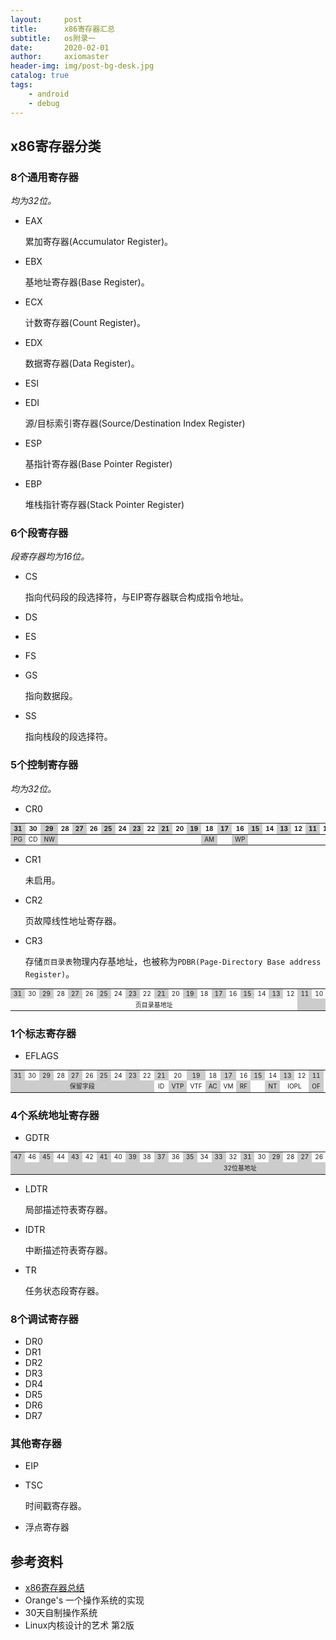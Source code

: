 ```yaml
---
layout:     post
title:      x86寄存器汇总
subtitle:   os附录一
date:       2020-02-01
author:     axiomaster
header-img: img/post-bg-desk.jpg
catalog: true
tags:
    - android
    - debug
---
```


## x86寄存器分类

### 8个通用寄存器

*均为32位。*

- EAX

    累加寄存器(Accumulator Register)。

- EBX

    基地址寄存器(Base Register)。

- ECX

    计数寄存器(Count Register)。

- EDX

    数据寄存器(Data Register)。

- ESI
- EDI

    源/目标索引寄存器(Source/Destination Index Register)

- ESP

    基指针寄存器(Base Pointer Register)

- EBP

    堆栈指针寄存器(Stack Pointer Register)

### 6个段寄存器

*段寄存器均为16位。*

- CS

    指向代码段的段选择符，与EIP寄存器联合构成指令地址。

- DS
- ES
- FS
- GS

    指向数据段。

- SS

    指向栈段的段选择符。

### 5个控制寄存器

*均为32位。*

- CR0

<table style="font-size:10px;text-align:center">
<thead>
<tr>
<th style="background-color:#ccc">31</th><th>30</th>
<th style="background-color:#ccc">29</th><th>28</th>
<th style="background-color:#ccc">27</th><th>26</th>
<th style="background-color:#ccc">25</th><th>24</th>
<th style="background-color:#ccc">23</th><th>22</th>
<th style="background-color:#ccc">21</th><th>20</th>
<th style="background-color:#ccc">19</th><th>18</th>
<th style="background-color:#ccc">17</th><th>16</th>
<th style="background-color:#ccc">15</th><th>14</th>
<th style="background-color:#ccc">13</th><th>12</th>
<th style="background-color:#ccc">11</th><th>10</th>
<th style="background-color:#ccc">9</th><th>8</th>
<th style="background-color:#ccc">7</th><th>6</th>
<th style="background-color:#ccc">5</th><th>4</th>
<th style="background-color:#ccc">3</th><th>2</th>
<th style="background-color:#ccc">1</th><th>0</th>
</tr>
</thead>
<tr>
<td style="background-color:#ccc">PG</td>
<td>CD</td>
<td style="background-color:#ccc">NW</td>
<td colspan="10"></td>
<td style="background-color:#ccc">AM</td>
<td></td>
<td style="background-color:#ccc">WP</td>
<td colspan="10"></td>
<td style="background-color:#ccc">NE</td>
<td>ET</td>
<td style="background-color:#ccc">TS</td>
<td>EM</td>
<td style="background-color:#ccc">MP</td>
<td>PE</td>
</tr>
</table>

- CR1

    未启用。

- CR2

    页故障线性地址寄存器。

- CR3

    存储```页目录表```物理内存基地址，也被称为```PDBR(Page-Directory Base address Register)```。

<table style="font-size:10px;text-align:center">
<tr>
<td style="background-color:#ccc">31</td><td>30</td>
<td style="background-color:#ccc">29</td><td>28</td>
<td style="background-color:#ccc">27</td><td>26</td>
<td style="background-color:#ccc">25</td><td>24</td>
<td style="background-color:#ccc">23</td><td>22</td>
<td style="background-color:#ccc">21</td><td>20</td>
<td style="background-color:#ccc">19</td><td>18</td>
<td style="background-color:#ccc">17</td><td>16</td>
<td style="background-color:#ccc">15</td><td>14</td>
<td style="background-color:#ccc">13</td><td>12</td>
<td style="background-color:#ccc">11</td><td>10</td>
<td style="background-color:#ccc">9</td><td>8</td>
<td style="background-color:#ccc">7</td><td>6</td>
<td style="background-color:#ccc">5</td><td>4</td>
<td style="background-color:#ccc">3</td><td>2</td>
<td style="background-color:#ccc">1</td><td>0</td>
</tr>
<tr>
<td colspan="20">页目录基地址</td>
<td colspan="7" style="background-color:#ccc"></td>
<td>PCD</td>
<td style="background-color:#ccc">PWT</td>
<td colspan="3"></td>
</tr>
</table>

### 1个标志寄存器

- EFLAGS

<table style="font-size:10px;text-align:center">
<tr>
<td style="background-color:#ccc">31</td><td>30</td>
<td style="background-color:#ccc">29</td><td>28</td>
<td style="background-color:#ccc">27</td><td>26</td>
<td style="background-color:#ccc">25</td><td>24</td>
<td style="background-color:#ccc">23</td><td>22</td>
<td style="background-color:#ccc">21</td><td>20</td>
<td style="background-color:#ccc">19</td><td>18</td>
<td style="background-color:#ccc">17</td><td>16</td>
<td style="background-color:#ccc">15</td><td>14</td>
<td style="background-color:#ccc">13</td><td>12</td>
<td style="background-color:#ccc">11</td><td>10</td>
<td style="background-color:#ccc">9</td><td>8</td>
<td style="background-color:#ccc">7</td><td>6</td>
<td style="background-color:#ccc">5</td><td>4</td>
<td style="background-color:#ccc">3</td><td>2</td>
<td style="background-color:#ccc">1</td><td>0</td>
</tr>
<tr>
<td colspan="10" style="background-color:#ccc">保留字段</td>
<td>ID</td>
<td style="background-color:#ccc">VTP</td>
<td>VTF</td>
<td style="background-color:#ccc">AC</td>
<td>VM</td>
<td style="background-color:#ccc">RF</td>
<td></td>
<td style="background-color:#ccc">NT</td>
<td colspan="2">IOPL</td>
<td style="background-color:#ccc">OF</td>
<td>DF</td>
<td style="background-color:#ccc">IF</td>
<td>TF</td>
<td style="background-color:#ccc">SF</td>
<td>ZF</td>
<td style="background-color:#ccc"></td>
<td>AF</td>
<td style="background-color:#ccc"></td>
<td>PF</td>
<td style="background-color:#ccc"></td>
<td>CF</td>
</tr>
</table>

### 4个系统地址寄存器

- GDTR

<table style="font-size:10px;text-align:center">
<tr>
<td style="background-color:#ccc">47</td><td>46</td>
<td style="background-color:#ccc">45</td><td>44</td>
<td style="background-color:#ccc">43</td><td>42</td>
<td style="background-color:#ccc">41</td><td >40</td>
<td style="background-color:#ccc">39</td><td>38</td>
<td style="background-color:#ccc">37</td><td>36</td>
<td style="background-color:#ccc">35</td><td>34</td>
<td style="background-color:#ccc">33</td><td>32</td>
<td style="background-color:#ccc">31</td><td>30</td>
<td style="background-color:#ccc">29</td><td>28</td>
<td style="background-color:#ccc">27</td><td>26</td>
<td style="background-color:#ccc">25</td><td>24</td>
<td style="background-color:#ccc">23</td><td>22</td>
<td style="background-color:#ccc">21</td><td>20</td>
<td style="background-color:#ccc">19</td><td>18</td>
<td style="background-color:#ccc">17</td><td>16</td>
<td style="background-color:#ccc">15</td><td>14</td>
<td style="background-color:#ccc">13</td><td>12</td>
<td style="background-color:#ccc">11</td><td>10</td>
<td style="background-color:#ccc">9</td><td>8</td>
<td style="background-color:#ccc">7</td><td>6</td>
<td style="background-color:#ccc">5</td><td>4</td>
<td style="background-color:#ccc">3</td><td>2</td>
<td style="background-color:#ccc">1</td><td>0</td>
</tr>
<tr>
<td colspan="32" style="background-color:#ccc">32位基地址</td>
<td colspan="16">16位界限</td>
</tr>
</table>

- LDTR

    局部描述符表寄存器。

- IDTR

    中断描述符表寄存器。

- TR

    任务状态段寄存器。

### 8个调试寄存器

- DR0
- DR1
- DR2
- DR3
- DR4
- DR5
- DR6
- DR7

### 其他寄存器

- EIP
- TSC

    时间戳寄存器。

- 浮点寄存器

## 参考资料

- [x86寄存器总结](https://www.cnblogs.com/FrankChen831X/p/10482718.html)
- Orange's 一个操作系统的实现
- 30天自制操作系统
- Linux内核设计的艺术 第2版
